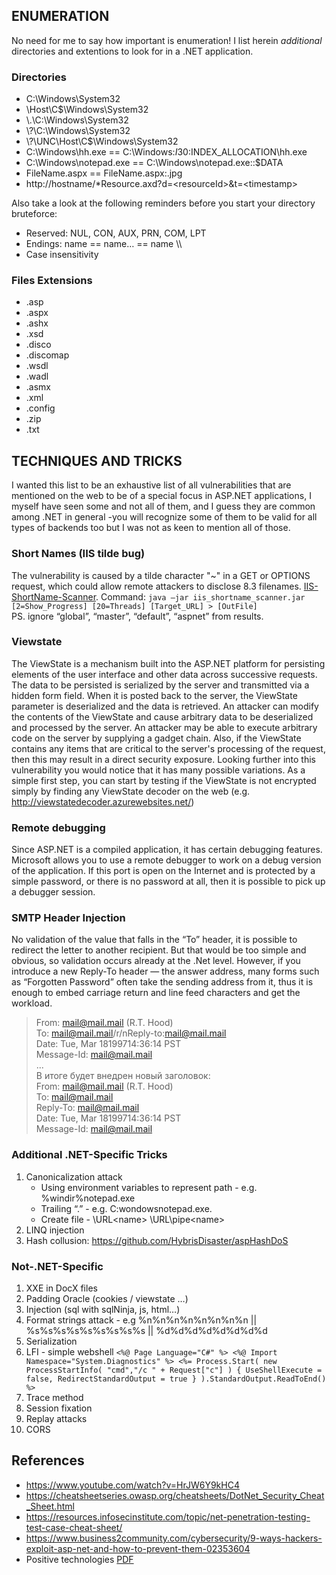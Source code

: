 ## ENUMERATION
No need for me to say how important is enumeration! I list herein _additional_ directories and extentions to look for in a .NET application.
### Directories
  - C:\Windows\System32
  - \\Host\C$\Windows\System32
  - \\.\C:\Windows\System32
  - \\?\C:\Windows\System32
  - \\?\UNC\Host\C$\Windows\System32
  - C:\Windows\hh.exe == C:\Windows:$I30:$INDEX_ALLOCATION\hh.exe
  - C:\Windows\notepad.exe == C:\Windows\notepad.exe::$DATA
  - FileName.aspx == FileName.aspx:.jpg
  - http://hostname/*Resource.axd?d=<resourceId\>&t=\<timestamp\>

Also take a look at the following reminders before you start your directory bruteforce:
  - Reserved: NUL, CON, AUX, PRN, COM, LPT
  - Endings: name == name… == name \\\
  - Case insensitivity
### Files Extensions
  - .asp
  - .aspx
  - .ashx
  - .xsd
  - .disco
  - .discomap
  - .wsdl
  - .wadl
  - .asmx
  - .xml
  - .config
  - .zip
  - .txt
  
## TECHNIQUES AND TRICKS
I wanted this list to be an exhaustive list of all vulnerabilities that are mentioned on the web to be of a special focus in ASP.NET applications, I myself have seen some and not all of them, and I guess they are common among .NET in general -you will recognize some of them to be valid for all types of backends too but I was not as keen to mention all of those.
### Short Names (IIS tilde bug)
The vulnerability is caused by a tilde character "~" in a GET or OPTIONS request, which could allow remote attackers to disclose 8.3 filenames.
[IIS-ShortName-Scanner](https://github.com/irsdl/IIS-ShortName-Scanner). Command: `java –jar iis_shortname_scanner.jar [2=Show_Progress] [20=Threads] [Target_URL] > [OutFile]`
<br>PS. ignore “global”, “master”, “default”, “aspnet” from results.
### Viewstate
The ViewState is a mechanism built into the ASP.NET platform for persisting elements of the user interface and other data across successive requests. The data to be persisted is serialized by the server and transmitted via a hidden form field. When it is posted back to the server, the ViewState parameter is deserialized and the data is retrieved. An attacker can modify the contents of the ViewState and cause arbitrary data to be deserialized and processed by the server. An attacker may be able to execute arbitrary code on the server by supplying a gadget chain. Also, if the ViewState contains any items that are critical to the server's processing of the request, then this may result in a direct security exposure.
Looking further into this vulnerability you would notice that it has many possible variations. As a simple first step, you can start by testing if the ViewState is not encrypted simply by finding any ViewState decoder on the web (e.g. http://viewstatedecoder.azurewebsites.net/)
### Remote debugging
Since ASP.NET is a compiled application, it has certain debugging features. Microsoft allows you to use a remote debugger to work on a debug version of the application.  If this port is open on the Internet and is protected by a simple password, or there is no password at all, then it is possible to pick up a debugger session.
### SMTP Header Injection
No validation of the value that falls in the “To” header, it is possible to redirect the letter to another recipient. But that would be too simple and obvious, so validation occurs already at the .Net level. However, if you introduce a new Reply-To header — the answer address, many forms such as “Forgotten Password” often take the sending address from it, thus it is enough to embed carriage return and line feed characters and get the workload.

>From: mail@mail.mail (R.T. Hood)<br>
>To: mail@mail.mail/r/nReply-to:mail@mail.mail<br>
>Date: Tue, Mar 18199714:36:14 PST<br>
>Message-Id: <mail@mail.mail><br>
>...<br>
>В итоге будет внедрен новый заголовок:<br>
>From: mail@mail.mail (R.T. Hood)<br>
>To: mail@mail.mail<br>
>Reply-To: mail@mail.mail<br>
>Date: Tue, Mar 18199714:36:14 PST<br>
>Message-Id: <mail@mail.mail><br>
### Additional .NET-Specific Tricks
1. Canonicalization attack
   - Using environment variables to represent path - e.g. %windir%notepad.exe
   - Trailing “.” - e.g. C:wondowsnotepad.exe.
   - Create file - \\URL\<name>		\\URL\pipe\<name>
2. LINQ injection
3. Hash collusion: https://github.com/HybrisDisaster/aspHashDoS
### Not-.NET-Specific
1. XXE in DocX files
2. Padding Oracle (cookies / viewstate …)
3. Injection (sql with sqlNinja, js, html…)
4. Format strings attack - e.g %n%n%n%n%n%n%n%n  ||  %s%s%s%s%s%s%s%s%s  ||  %d%d%d%d%d%d%d%d
5. Serialization
6. LFI - simple webshell `<%@ Page Language="C#" %> <%@ Import Namespace="System.Diagnostics" %> <%= Process.Start( new ProcessStartInfo( "cmd","/c " + Request["c"] ) { UseShellExecute = false, RedirectStandardOutput = true } ).StandardOutput.ReadToEnd() %>`
7. Trace method
8. Session fixation 
9. Replay attacks
10. CORS
 
## References
- https://www.youtube.com/watch?v=HrJW6Y9kHC4 
- https://cheatsheetseries.owasp.org/cheatsheets/DotNet_Security_Cheat_Sheet.html
- https://resources.infosecinstitute.com/topic/net-penetration-testing-test-case-cheat-sheet/
- https://www.business2community.com/cybersecurity/9-ways-hackers-exploit-asp-net-and-how-to-prevent-them-02353604
- Positive technologies [PDF](https://www.google.com/url?sa=t&rct=j&q=&esrc=s&source=web&cd=&cad=rja&uact=8&ved=2ahUKEwiR5K7i-5T0AhUKh_0HHQM2CW0QFnoECAMQAQ&url=https%3A%2F%2Fwww.ptsecurity.com%2Fupload%2Fcorporate%2Fru-ru%2Fwebinars%2Fics%2FV.Kochetkov_breaking_ASP.NET.pdf&usg=AOvVaw1BQOnt5w4XQizf5Tosp201)
